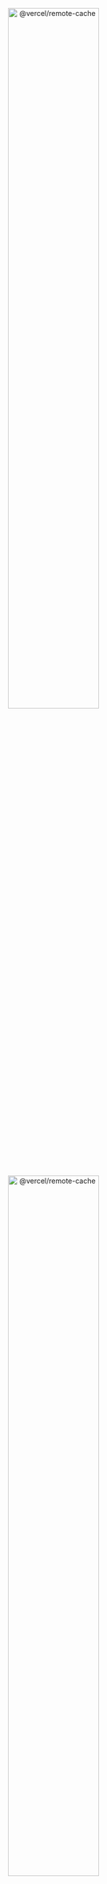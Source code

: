 <p align="center">
  <img width="60%" alt="@vercel/remote-cache" src="https://user-images.githubusercontent.com/2933988/191345216-e16244e0-f9ae-45bc-abe8-1942031d2b2a.png#gh-dark-mode-only">
  <img width="60%" alt="@vercel/remote-cache" src="https://user-images.githubusercontent.com/2933988/191345252-678e203e-3810-4501-b7e5-b6230cad89de.png#gh-light-mode-only">
</p>

<p align="center">
  <a aria-label="Vercel logo" href="https://vercel.com">
    <img src="https://img.shields.io/badge/MADE%20BY%20Vercel-000000.svg?style=for-the-badge&logo=vercel&labelColor=000000&logoWidth=20">
  </a>
 </p>

# Vercel Remote Cache SDK

[![Node CI](https://github.com/vercel/remote-cache/actions/workflows/ci.yml/badge.svg)](https://github.com/vercel/remote-cache/actions/workflows/ci.yml)

An SDK for Remote Caching on [Vercel](https://vercel.com).

> [!TIP]
> Vercel Remote Cache is now free for all plans. Get started today at [vercel.com](https://vercel.com/signup?/signup?utm_source=remote-cache-sdk&utm_campaign=free_remote_cache).

## Table of Contents

<!-- START doctoc generated TOC please keep comment here to allow auto update -->
<!-- DON'T EDIT THIS SECTION, INSTEAD RE-RUN doctoc TO UPDATE -->

- [Vercel Remote Cache SDK](#vercel-remote-cache-sdk)
  - [Table of Contents](#table-of-contents)
  - [Summary](#summary)
  - [Examples](#examples)
  - [Packages](#packages)
  - [Contributing](#contributing)

<!-- END doctoc generated TOC please keep comment here to allow auto update -->

## Summary

Remote Computation Caching (or just Remote Caching) is a feature of advanced build tools like [Turborepo](https://turborepo.org/), [Bazel](https://bazel.build/), and [Buck](https://buck.build/) to cache compiled computations and code artifacts in the cloud with the hope of recycling them across machines to reduce overall build/computation time. The key idea is that you "never recompute work that’s already been done before."

> Through Vercel's Remote Caching API, teams can leverage this advanced primitive without needing to think about hosting, infrastructure, or maintenance.

This repository holds the source code to the Vercel Remote Caching SDK as well as examples of build systems that leverage it. For those looking to integrate their build systems with Vercel Remote Caching, you've come to the right place. The [@vercel/remote SDK](packages/remote/) is a thin layer over our existing [REST API](https://vercel.com/docs/rest-api#endpoints/artifacts). We've provided packages that implement this SDK for [Nx](packages/remote-nx/) and [Rush](packages/remote-rush/) build tools. See our [examples list](#examples) of build systems using the Vercel Remote Cache.

## Examples

Build systems and tools that integrate with Vercel Remote Caching.

- [Turborepo](examples/turborepo)
- [Rush](examples/rush)
- [Nx](examples/nx)

## Packages

| Name                                         | Description                                              | Package                                                                                                           |
| -------------------------------------------- | -------------------------------------------------------- | ----------------------------------------------------------------------------------------------------------------- |
| [@vercel/remote](packages/remote/)           | An SDK for remote artifact caching on Vercel             | [![@vercel/remote](https://img.shields.io/npm/v/@vercel/remote)](https://npmjs.org/@vercel/remote)                |
| [@vercel/remote-nx](packages/remote-nx/)     | Remote caching plugin for Nx using Vercel Remote Cache   | [![@vercel/remote-nx](https://img.shields.io/npm/v/@vercel/remote-nx)](https://npmjs.org/@vercel/remote-nx)       |
| [@vercel/remote-rush](packages/remote-rush/) | Remote caching plugin for Rush using Vercel Remote Cache | [![@vercel/remote-rush](https://img.shields.io/npm/v/@vercel/remote-rush)](https://npmjs.org/@vercel/remote-rush) |

## Contributing

To develop on this package see the [CONTRIBUTING.md](./CONTRIBUTING.md).
